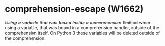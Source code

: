 # comprehension-escape (W1662)
*Using a variable that was bound inside a comprehension* Emitted when
using a variable, that was bound in a comprehension handler, outside of
the comprehension itself. On Python 3 these variables will be deleted
outside of the comprehension.
